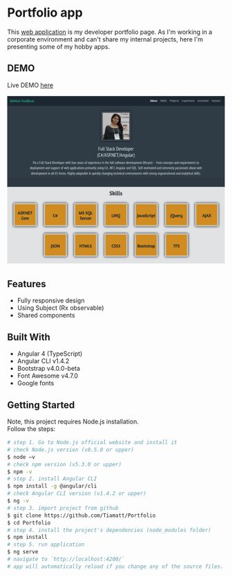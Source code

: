 # Portfolio app
This [web application](https://tiamatt.github.io/Portfolio) is my developer portfolio page. As I'm working in a corporate environment and can't share my internal projects, here I'm presenting some of my hobby apps.


## DEMO
Live DEMO [here](https://tiamatt.github.io/Portfolio) </br>
</br>
![PortfolioScreenshot](/src/assets/projectImages/portfolio.png?raw=true "Portfolio screenshot")


## Features
* Fully responsive design
* Using Subject (Rx observable)
* Shared components


## Built With
* Angular 4 (TypeScript)
* Angular CLI v1.4.2
* Bootstrap v4.0.0-beta
* Font Awesome v4.7.0
* Google fonts


## Getting Started
Note, this project requires Node.js installation.</br>
Follow the steps:
```bash
# step 1. Go to Node.js official website and install it
# check Node.js version (v8.5.0 or upper)
$ node –v
# check npm version (v5.3.0 or upper)
$ npm -v
# step 2. install Angular CLI
$ npm install -g @angular/cli
# check Angular CLI version (v1.4.2 or upper)
$ ng -v
# step 3. import project from github 
$ git clone https://github.com/Tiamatt/Portfolio
$ cd Portfolio
# step 4. install the project's dependencies (node_modules folder)
$ npm install
# step 5. run application
$ ng serve
# navigate to `http://localhost:4200/`
# app will automatically reload if you change any of the source files.
```
